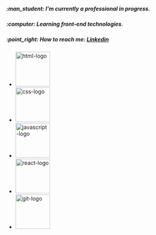 <h5 align="left">:man_student: I'm currently a professional in progress.</h5>
<h5 align="left">:computer: Learning front-end technologies.</h5>
<h5 align="left">:point_right: How to reach me: <a href="https://www.linkedin.com/in/gilberto-oliveira-a06601243/">Linkedin</a></h5>


* <img width="90px" src="https://img.shields.io/badge/HTML5-E34F26?style=for-the-badge&logo=html5&logoColor=white" alt="html-logo">
* <img width="90px" src="https://img.shields.io/badge/CSS3-1572B6?style=for-the-badge&logo=css3&logoColor=white" alt="css-logo">
* <img width="90px" src="https://img.shields.io/badge/JavaScript-323330?style=for-the-badge&logo=javascript&logoColor=F7DF1E" alt="javascript-logo">
* <img width="90px" src="https://img.shields.io/badge/React-20232A?style=for-the-badge&logo=react&logoColor=61DAFB" alt="react-logo">
* <img width="90px" src="https://img.shields.io/badge/GIT-E44C30?style=for-the-badge&logo=git&logoColor=white" alt="git-logo">


<!--
**Gilbertoliveira/gilbertoliveira** is a ✨ _special_ ✨ repository because its `README.md` (this file) appears on your GitHub profile.

Here are some ideas to get you started:

- 🔭 I’m currently working on ...
- 🌱 I’m currently learning ...
- 👯 I’m looking to collaborate on ...
- 🤔 I’m looking for help with ...
- 💬 Ask me about ...
- 📫 How to reach me: ...
- 😄 Pronouns: ...
- ⚡ Fun fact: ...
-->

